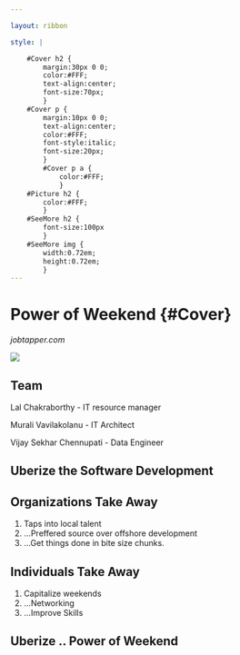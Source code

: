 ```yaml
---

layout: ribbon

style: |

    #Cover h2 {
        margin:30px 0 0;
        color:#FFF;
        text-align:center;
        font-size:70px;
        }
    #Cover p {
        margin:10px 0 0;
        text-align:center;
        color:#FFF;
        font-style:italic;
        font-size:20px;
        }
        #Cover p a {
            color:#FFF;
            }
    #Picture h2 {
        color:#FFF;
        }
    #SeeMore h2 {
        font-size:100px
        }
    #SeeMore img {
        width:0.72em;
        height:0.72em;
        }
---
```


# Power of Weekend {#Cover}

*jobtapper.com*

![](pictures/cover.jpg)
<!-- photo by John Carey, fiftyfootshadows.net -->


## Team

Lal Chakraborthy - IT resource manager

Murali Vavilakolanu - IT Architect

Vijay Sekhar Chennupati - Data Engineer

## **Uberize the Software Development**

## Organizations Take Away

1. Taps into local talent
2. …Preffered source over offshore development
3. …Get things done in bite size chunks.

## Individuals Take Away

1. Capitalize weekends
2. ...Networking
3. ...Improve Skills

## **Uberize .. Power of Weekend**


